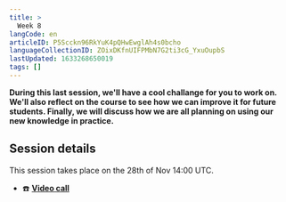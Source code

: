 ```yaml
---
title: >
  Week 8
langCode: en
articleID: P5Scckn96RkYuK4pQHwEwglAh4s0bcho
languageCollectionID: ZOixDKfnUIFPMbN7G2ti3cG_YxuOupbS
lastUpdated: 1633268650019
tags: []
---
```


**During this last session, we'll have a cool challange for you to work on. We'll also reflect on the course to see how we can improve it for future students. Finally, we will discuss how we are all planning on using our new knowledge in practice.**

## Session details

This session takes place on the 28th of Nov 14:00 UTC.

-   ☎️ **[Video call](https://meet.google.com/fzg-rqep-sdz)**